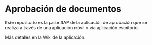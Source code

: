 # Aprobación de documentos

Este repositorio es la parte SAP de la aplicación de aprobación que se realiza a través de una aplicación móvil o vía aplicación escritorio.

Más detalles en la Wiki de la aplicación.
